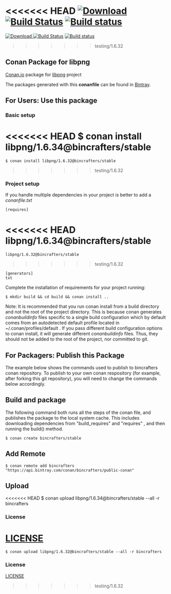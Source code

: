 <<<<<<< HEAD
[ ![Download](https://api.bintray.com/packages/bincrafters/public-conan/libpng%3Abincrafters/images/download.svg?version=1.6.34%3Astable) ](https://bintray.com/bincrafters/public-conan/libpng%3Abincrafters/1.6.34%3Astable/link)
[![Build Status](https://travis-ci.org/bincrafters/conan-libpng.svg?branch=stable%2F1.6.34)](https://travis-ci.org/bincrafters/conan-libpng)
[![Build status](https://ci.appveyor.com/api/projects/status/dx35hcljverrdpi5/branch/stable/1.6.34?svg=true)](https://ci.appveyor.com/project/BinCrafters/conan-libpng/branch/stable/1.6.34)
=======
[ ![Download](https://api.bintray.com/packages/bincrafters/public-conan/libpng%3Abincrafters/images/download.svg?version=1.6.32%3Astable) ](https://bintray.com/bincrafters/public-conan/libpng%3Abincrafters/1.6.32%3Astable/link)
[![Build Status](https://travis-ci.org/bincrafters/conan-libpng.svg?branch=stable%2F1.6.32)](https://travis-ci.org/bincrafters/conan-libpng)
[![Build status](https://ci.appveyor.com/api/projects/status/dx35hcljverrdpi5/branch/stable/1.6.32?svg=true)](https://ci.appveyor.com/project/BinCrafters/conan-libpng/branch/stable/1.6.32)
>>>>>>> testing/1.6.32

## Conan Package for libpng

[Conan.io](https://conan.io) package for [libpng](http://www.libpng.org/pub/png/libpng.html) project

The packages generated with this **conanfile** can be found in [Bintray](https://bintray.com/bincrafters/public-conan/libpng%3Abincrafters).

## For Users: Use this package

### Basic setup

<<<<<<< HEAD
    $ conan install libpng/1.6.34@bincrafters/stable
=======
    $ conan install libpng/1.6.32@bincrafters/stable
>>>>>>> testing/1.6.32

### Project setup

If you handle multiple dependencies in your project is better to add a *conanfile.txt*

    [requires]
<<<<<<< HEAD
    libpng/1.6.34@bincrafters/stable
=======
    libpng/1.6.32@bincrafters/stable
>>>>>>> testing/1.6.32

    [generators]
    txt

Complete the installation of requirements for your project running:

    $ mkdir build && cd build && conan install ..

Note: It is recommended that you run conan install from a build directory and not the root of the project directory.  This is because conan generates *conanbuildinfo* files specific to a single build configuration which by default comes from an autodetected default profile located in ~/.conan/profiles/default .  If you pass different build configuration options to conan install, it will generate different *conanbuildinfo* files.  Thus, they should not be added to the root of the project, nor committed to git.

## For Packagers: Publish this Package

The example below shows the commands used to publish to bincrafters conan repository. To publish to your own conan respository (for example, after forking this git repository), you will need to change the commands below accordingly.

## Build and package

The following command both runs all the steps of the conan file, and publishes the package to the local system cache.  This includes downloading dependencies from "build_requires" and "requires" , and then running the build() method.

    $ conan create bincrafters/stable

## Add Remote

    $ conan remote add bincrafters "https://api.bintray.com/conan/bincrafters/public-conan"

## Upload

<<<<<<< HEAD
    $ conan upload libpng/1.6.34@bincrafters/stable --all -r bincrafters

### License
[LICENSE](LICENSE)
=======
    $ conan upload libpng/1.6.32@bincrafters/stable --all -r bincrafters

### License
[LICENSE](LICENSE)
>>>>>>> testing/1.6.32
